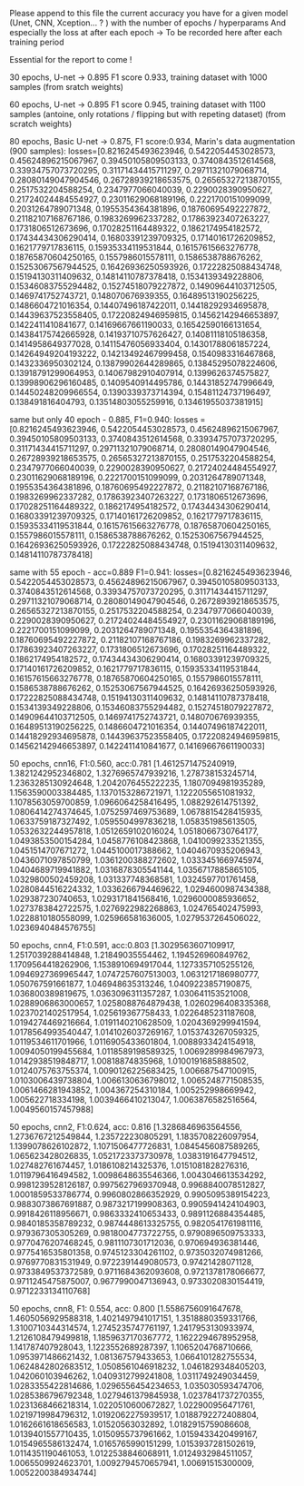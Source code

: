 Please append to this file the current accuracy you have for a given model (Unet, CNN, Xception... ? ) with the number of epochs / hyperparams
And especially the loss at after each epoch -> To be recorded here after each training period

Essential for the report to come !


30 epochs, U-net -> 0.895 F1 score 0.933, training dataset with 1000 samples (from sratch weights)


60 epochs, U-net -> 0.895 F1 score 0.945, training dataset with 1100 samples (antoine, only rotations / flipping but with repeting dataset) (from scratch weights)


80 epochs, Basic U-net -> 0.875, F1 score:0.934, Marin's data augmentation (900 samples):
losses=[0.8216245493623946, 0.5422054453028573, 0.45624896215067967, 0.39450105809503133, 0.3740843512614568, 0.33934757073720295, 0.31171434415711297, 0.29711321079068714, 0.28080149047904546, 0.26728939218653575, 0.26565327213870155, 0.2517532204588254, 0.2347977066040039, 0.2290028390950627, 0.21724024484554927, 0.23011629068189196, 0.2221700151099099, 0.2031264789071348, 0.1955354364381896, 0.18760695492227872, 0.21182107168767186, 0.1983269962337282, 0.17863923407263227, 0.1731806512673696, 0.17028251164489322, 0.1862174954182572, 0.17434434306290414, 0.16803391239709325, 0.17140161726209852, 0.1621779717836115, 0.15935334119531844, 0.16157615663276778, 0.18765870604250165, 0.1557986015578111, 0.1586538788676262, 0.15253067567944525, 0.16426936250593926, 0.17222825088434748, 0.15194130311409632, 0.14814110787378418, 0.1534139349228806, 0.15346083755294482, 0.15274518079227872, 0.14909644103712505, 0.1469741752743721, 0.148070676939355, 0.16489513190256225, 0.1486604721016354, 0.14407496187422011, 0.14418292934695878, 0.14439637523558405, 0.17220824946959815, 0.14562142946653897, 0.1422411410841677, 0.14169667661190033, 0.16542590166131654, 0.14384175742665928, 0.14193710757626427, 0.14081118105186358, 0.1414958649377028, 0.14115476056933404, 0.14301788061857224, 0.14264949204193222, 0.14213492467999458, 0.1540983316467868, 0.1432336950302124, 0.13879902644289865, 0.13845295078224606, 0.13918791299064953, 0.14067982910407914, 0.1399626374575827, 0.13998906296160485, 0.1409540914495786, 0.14431852747996649, 0.14450248209966554, 0.1390339373714394, 0.15481124737196497, 0.138491816404793, 0.13514803055259916, 0.13461955037381915]

same but only 40 epoch - 0.885, F1=0.940: 
losses = [0.8216245493623946, 0.5422054453028573, 0.45624896215067967, 0.39450105809503133, 0.3740843512614568, 0.33934757073720295, 0.31171434415711297, 0.29711321079068714, 0.28080149047904546, 0.26728939218653575, 0.26565327213870155, 0.2517532204588254, 0.2347977066040039, 0.2290028390950627, 0.21724024484554927, 0.23011629068189196, 0.2221700151099099, 0.2031264789071348, 0.1955354364381896, 0.18760695492227872, 0.21182107168767186, 0.1983269962337282, 0.17863923407263227, 0.1731806512673696, 0.17028251164489322, 0.1862174954182572, 0.17434434306290414, 0.16803391239709325, 0.17140161726209852, 0.1621779717836115, 0.15935334119531844, 0.16157615663276778, 0.18765870604250165, 0.1557986015578111, 0.1586538788676262, 0.15253067567944525, 0.16426936250593926, 0.17222825088434748, 0.15194130311409632, 0.14814110787378418]

same with 55 epoch - acc=0.889 F1=0.941:
losses=[0.8216245493623946, 0.5422054453028573, 0.45624896215067967, 0.39450105809503133, 0.3740843512614568, 0.33934757073720295, 0.31171434415711297, 0.29711321079068714, 0.28080149047904546, 0.26728939218653575, 0.26565327213870155, 0.2517532204588254, 0.2347977066040039, 0.2290028390950627, 0.21724024484554927, 0.23011629068189196, 0.2221700151099099, 0.2031264789071348, 0.1955354364381896, 0.18760695492227872, 0.21182107168767186, 0.1983269962337282, 0.17863923407263227, 0.1731806512673696, 0.17028251164489322, 0.1862174954182572, 0.17434434306290414, 0.16803391239709325, 0.17140161726209852, 0.1621779717836115, 0.15935334119531844, 0.16157615663276778, 0.18765870604250165, 0.1557986015578111, 0.1586538788676262, 0.15253067567944525, 0.16426936250593926, 0.17222825088434748, 0.15194130311409632, 0.14814110787378418, 0.1534139349228806, 0.15346083755294482, 0.15274518079227872, 0.14909644103712505, 0.1469741752743721, 0.148070676939355, 0.16489513190256225, 0.1486604721016354, 0.14407496187422011, 0.14418292934695878, 0.14439637523558405, 0.17220824946959815, 0.14562142946653897, 0.1422411410841677, 0.14169667661190033]

50 epochs, cnn16, F1:0.560,	acc:0.781
[1.4612571475240919, 1.3821242952346802, 1.3276965747939216, 1.278738153245714, 1.2363285130924648, 1.2042076455222235, 1.1807094981935289, 1.1563590003384485, 1.1370153286721971, 1.1222055651081932, 1.1078563059700859, 1.0966064258416495, 1.088292614751392, 1.0806414274374645, 1.0752597469753689, 1.0678815428415935, 1.0633759187327492, 1.0595504997836218, 1.058351985613505, 1.0532632244957818, 1.0512659102016024, 1.0518066730764177, 1.0493853500154284, 1.0458776108423868, 1.0410099233521355, 1.0451514707671272, 1.0445100017388662, 1.0404670935206943, 1.0436071097850799, 1.0361200388272602, 1.0333451669745974, 1.0404689719941882, 1.0316878305541144, 1.0356717885865105, 1.0329800502459208, 1.031337748368581, 1.0324597701761458, 1.0280844516224332, 1.0336266794469622, 1.0294600987434388, 1.029387230740653, 1.0293171841568416, 1.0296000085936652, 1.0273783842722575, 1.0276922982268863, 1.024765402475993, 1.0228810180558099, 1.025966581636005, 1.0279537264506022, 1.0236940484576755]

50 epochs, cnn4, F1:0.591,	acc:0.803
[1.3029563607109917, 1.2517039288414848, 1.21849035554462, 1.194526960849762, 1.1709564418262906, 1.1538910694917044, 1.1273357105255126, 1.0946927369965447, 1.0747257607513003, 1.0631217186980777, 1.050767591661877, 1.046948635313246, 1.0409223857190875, 1.036800389819675, 1.0363096311357287, 1.030641153521008, 1.0288906863000657, 1.0258088764879438, 1.0260296408335368, 1.0237021402517954, 1.025619367758433, 1.0226485231187608, 1.0194274469216664, 1.0191140210628509, 1.0204369299941594, 1.0178564993540447, 1.0141026037269167, 1.0153743267059325, 1.0119534611701966, 1.0116905433601804, 1.0088933424154918, 1.0094050199455684, 1.0118589198589325, 1.0069289984967973, 1.0142938519848717, 1.00818874835968, 1.0100191685888502, 1.0124075763755374, 1.0090126225683425, 1.006687547100915, 1.0103006439738804, 1.0066130636798012, 1.0065248771508535, 1.0061466281943852, 1.004367254310184, 1.005252998669942, 1.005622718334198, 1.0039466410213047, 1.0063876582516564, 1.0049560157457988]


50 epochs, cnn2, F1:0.624, acc: 0.816
[1.3286846963564556, 1.2736767212549844, 1.235722230805291, 1.1835708226097954, 1.1399078626102872, 1.1071506477726831, 1.0845456087589265, 1.065623428026835, 1.0521723373730978, 1.0383191647794512, 1.027482761674457, 1.0186108214325376, 1.0151081828276316, 1.0119796416494582, 1.0098648635546366, 1.0043046613534292, 0.9981239528126187, 0.9975627969370948, 0.9968840078512827, 1.0001859533786774, 0.9960802866352929, 0.9905095389154223, 0.9883073867691887, 0.9873217199908363, 0.9905941424104903, 0.9918426118956671, 0.9863332410653433, 0.9891126884354485, 0.9840185358789232, 0.9874448613325755, 0.9820541761981116, 0.979367305305269, 0.9818004773722755, 0.9790896509753333, 0.9770476207468245, 0.9811107301712036, 0.970694936381446, 0.9775416535801358, 0.9745123304261102, 0.9735032074981266, 0.9769770831531949, 0.9722391449080573, 0.97421428071128, 0.9733849537372589, 0.9711684362093608, 0.9721378178066677, 0.9711245475875007, 0.9677990047136943, 0.9733020830154419, 0.9712233134110768]

50 epochs, cnn8, F1: 0.554, acc: 0.800
[1.5586756091647678, 1.4605056929588318, 1.4021497941017151, 1.3518880359331766, 1.3100710344314574, 1.2745235747761197, 1.2417953130933974, 1.2126108479499818, 1.1859637170367772, 1.1622294678952958, 1.141787407928043, 1.1223552689287397, 1.1065204768710666, 1.0953971486621432, 1.081367579433653, 1.0664101282755534, 1.0624842802683512, 1.0508561046918232, 1.0461829348405203, 1.042060103946262, 1.0409312799241808, 1.0311749249034459, 1.0283355422814686, 1.0296556454234653, 1.035030593474706, 1.0285386796792348, 1.0279461379845938, 1.0237841737270355, 1.0231368466218314, 1.0220510600672827, 1.022900956471761, 1.0219719984796312, 1.0192062275939517, 1.0188792272408804, 1.0162661618656583, 1.01520563032892, 1.0182915759086608, 1.0139401557710435, 1.0150955737961662, 1.0159433420499167, 1.0154965586132474, 1.0165765990151299, 1.0153937281502619, 1.0114351190461053, 1.0122538846068911, 1.0124932984511057, 1.0065509924623701, 1.0092794570657941, 1.00691515300009, 1.0052200384934744]